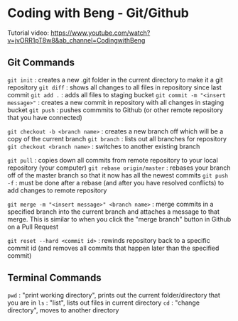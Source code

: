 # Coding with Beng - Git/Github

Tutorial video: https://www.youtube.com/watch?v=jvORR1pT8w8&ab_channel=CodingwithBeng

## Git Commands

`git init` : creates a new .git folder in the current directory to make it a git repository
`git diff` : shows all changes to all files in repository since last commit
`git add .` : adds all files to staging bucket
`git commit -m "<insert message>"` : creates a new commit in repository with all changes in staging bucket
`git push` : pushes commmits to Github (or other remote repository that you have connected)

`git checkout -b <branch name>` : creates a new branch off which will be a copy of the current branch
`git branch` : lists out all branches for repository
`git checkout <branch name>` : switches to another existing branch

`git pull` : copies down all commits from remote repository to your local repository (your computer)
`git rebase origin/master` : rebases your branch off of the master branch so that it now has all the newest commits
`git push -f` : must be done after a rebase (and after you have resolved conflicts) to add changes to remote repository

`git merge -m "<insert message>" <branch name>` : merge commits in a specified branch into the current branch and attaches a message to that merge. This is similar to when you click the "merge branch" button in Github on a Pull Request

`git reset --hard <commit id>` : rewinds repository back to a specific commit id (and removes all commits that happen later than the specified commit)

## Terminal Commands

`pwd` : "print working directory", prints out the current folder/directory that you are in
`ls` : "list", lists out files in current directory
`cd` : "change directory", moves to another directory
